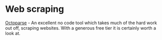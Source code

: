 # Web scraping 

[Octoparse](https://www.octoparse.com) - An excellent no code tool which takes much of the hard work out off, scraping websites. With a generous free tier it is certainly worth a look at. 